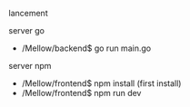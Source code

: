 lancement

server go

- /Mellow/backend$ go run main.go

server npm

- /Mellow/frontend$ npm install (first install)
- /Mellow/frontend$ npm run dev
